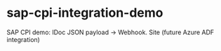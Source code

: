 # sap-cpi-integration-demo
SAP CPI demo: IDoc JSON payload → Webhook. Site (future Azure ADF integration)
